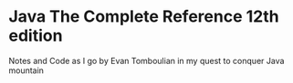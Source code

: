 # Java The Complete Reference 12th edition

Notes and Code as I go by Evan Tomboulian in my quest to conquer Java mountain
